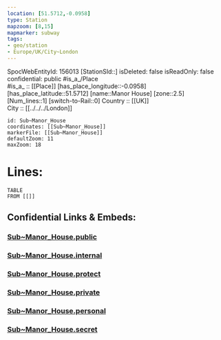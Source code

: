 ```yaml
---
location: [51.5712,-0.0958] 
type: Station 
mapzoom: [8,15] 
mapmarker: subway 
tags:
- geo/station
- Europe/UK/City~London
---
```

SpocWebEntityId: 156013
[StationSId::] 
isDeleted: false
isReadOnly: false
confidential: public
#is_a_/Place  
#is_a_ :: [[Place]] 
[has_place_longitude::-0.0958] 
[has_place_latitude::51.5712] 
[name::Manor House] 
[zone::2.5] 
[Num_lines::1] 
[switch-to-Rail::0] 
Country :: [[UK]]  
City :: [[../../../London]]  


```leaflet
id: Sub~Manor_House
coordinates: [[Sub~Manor_House]] 
markerFile: [[Sub~Manor_House]] 
defaultZoom: 11 
maxZoom: 18
```


# Lines: 
```dataview
TABLE 
FROM [[]] 
```


## Confidential Links & Embeds: 

### [Sub~Manor_House.public](/_public/\Earth\Continent\Europe\Europe~North\UK\England\Regions~England\London,Greater\cities~GreaterLondon\Underground\StationSub~Manor_House.public.md) 

### [Sub~Manor_House.internal](/_internal/\Earth\Continent\Europe\Europe~North\UK\England\Regions~England\London,Greater\cities~GreaterLondon\Underground\StationSub~Manor_House.internal.md) 

### [Sub~Manor_House.protect](/_protect/\Earth\Continent\Europe\Europe~North\UK\England\Regions~England\London,Greater\cities~GreaterLondon\Underground\StationSub~Manor_House.protect.md) 

### [Sub~Manor_House.private](/_private/\Earth\Continent\Europe\Europe~North\UK\England\Regions~England\London,Greater\cities~GreaterLondon\Underground\StationSub~Manor_House.private.md) 

### [Sub~Manor_House.personal](/_personal/\Earth\Continent\Europe\Europe~North\UK\England\Regions~England\London,Greater\cities~GreaterLondon\Underground\StationSub~Manor_House.personal.md) 

### [Sub~Manor_House.secret](/_secret/\Earth\Continent\Europe\Europe~North\UK\England\Regions~England\London,Greater\cities~GreaterLondon\Underground\StationSub~Manor_House.secret.md)

